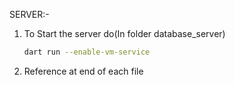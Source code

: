 SERVER:-

1. To Start the server do(In folder database_server)
   ```bash
   dart run --enable-vm-service
   ```
2. Reference at end of each file
